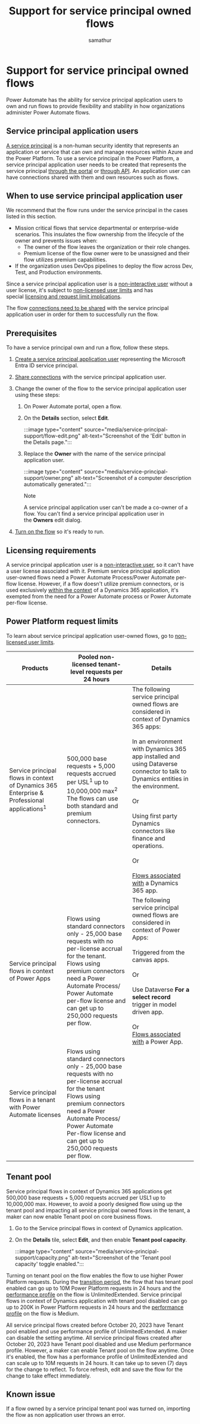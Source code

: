 ﻿---
title: Support for service principal owned flows
description: Learn about support for service principal owned flows and best practices.
author: samathur
contributors:
  - samathur
  - v-aangie
ms.author: samathur
ms.reviewer: angieandrews
ms.topic: conceptual
ms.date: 04/04/2024
ms.custom:
---

# Support for service principal owned flows

Power Automate has the ability for service principal application users to own and run flows to provide flexibility and stability in how organizations administer Power Automate flows.

## Service principal application users

[A service principal](/entra/identity-platform/app-objects-and-service-principals?tabs=browser) is a non-human security identity that represents an application or service that can own and manage resources within Azure and the Power Platform. To use a service principal in the Power Platform, a service principal application user needs to be created that represents the service principal [through the portal](/power-platform/admin/create-users#create-an-application-user) or [through API](/power-platform/admin/manage-application-users). An application user can have connections shared with them and own resources such as flows.

## When to use service principal application user

We recommend that the flow runs under the service principal in the cases listed in this section.

- Mission critical flows that service departmental or enterprise-wide scenarios. This insulates the flow ownership from the lifecycle of the owner and prevents issues when:
    - The owner of the flow leaves the organization or their role changes.
    - Premium license of the flow owner were to be unassigned and their flow utilizes premium capabilities.
- If the organization uses DevOps pipelines to deploy the flow across Dev, Test, and Production environments.

Since a service principal application user is a [non-interactive user](/power-platform/admin/create-users#create-a-non-interactive-user-account) without a user license, it's subject to [non-licensed user limits](/power-platform/admin/api-request-limits-allocations#non-licensed-user-request-limits) and has special [licensing and request limit implications](/power-platform/admin/power-automate-licensing/types#can-i-use-service-principal-in-flows-and-does-it-count-against-my-request-limits).

The flow [connections need to be shared](/power-apps/maker/canvas-apps/share-app-resources#connections) with the service principal application user in order for them to successfully run the flow. 

## Prerequisites

To have a service principal own and run a flow, follow these steps.

1. [Create a service principal application user](/power-platform/admin/create-users#create-an-application-user) representing the Microsoft Entra ID service principal.
1. [Share connections](/power-apps/maker/canvas-apps/share-app-resources#connections) with the service principal application user.
1. Change the owner of the flow to the service principal application user using these steps:

    1. On Power Automate portal, open a flow.
    1. On the **Details** section, select **Edit**.

          :::image type="content" source="media/service-principal-support/flow-edit.png" alt-text="Screenshot of the 'Edit' button in the Details page.":::

    1. Replace the **Owner** with the name of the service principal application user.

         :::image type="content" source="media/service-principal-support/owner.png" alt-text="Screenshot of a computer description automatically generated.":::

        > [!NOTE]
        > A service principal application user can't be made a co-owner of a flow. You can't find a service principal application user in the **Owners** edit dialog.

1. [Turn on the flow](disable-flow.md) so it's ready to run.

## Licensing requirements

A service principal application user is a [non-interactive user](/power-platform/admin/create-users#create-a-non-interactive-user-account), so it can't have a user license associated with it. Premium service principal application user-owned flows need a Power Automate Process/Power Automate per-flow license. However, if a flow doesn't utilize premium connectors, or is used exclusively [within the context](/power-platform/admin/power-automate-licensing/faqs#what-power-automate-capabilities-are-included-in-dynamics-365-licenses) of a Dynamics 365 application, it's exempted from the need for a Power Automate process or Power Automate per-flow license.

## Power Platform request limits

To learn about service principal application user-owned flows, go to [non-licensed user limits](/power-platform/admin/api-request-limits-allocations#non-licensed-user-request-limits).

| **Products** | **Pooled non-licensed tenant-level requests per 24 hours** | **Details** |
|-------------------------|-------------------------|-------------------------|
| Service principal flows in context of Dynamics 365 Enterprise &amp; Professional applications<sup>1</sup> | 500,000 base requests + 5,000 requests accrued per USL<sup>1</sup> up to 10,000,000 max<sup>2</sup></br>The flows can use both standard and premium connectors. | The following service principal owned flows are considered in context of Dynamics 365 apps:<br/><br/>In an environment with Dynamics 365 app installed and using Dataverse connector to talk to Dynamics entities in the environment.<br/><br/>Or<br/><br/>Using first party Dynamics connectors like finance and operations.<br/><br/>Or<br/><br/>[Flows associated with](/power-platform/admin/power-automate-licensing/faqs#how-can-i-associate-in-context-flows-to-power-appsdynamics365-apps) a Dynamics 365 app.</li></br></ol> |
| Service principal flows in context of Power Apps | Flows using standard connectors only - 25,000 base requests with no per-license accrual for the tenant.</br>Flows using premium connectors need a Power Automate Process/ Power Automate per-flow license and can get up to 250,000 requests per flow. | The following service principal owned flows are considered in context of Power Apps:</br><br/>Triggered from the canvas apps.</br></br>Or</br></br>Use Dataverse **For a select record** trigger in model driven app.</br></br>Or</br>[Flows associated with](/power-platform/admin/power-automate-licensing/faqs#how-can-i-associate-in-context-flows-to-power-appsdynamics365-apps) a Power App.</li></br></ol> |
| Service principal flows in a tenant with Power Automate licenses | Flows using standard connectors only - 25,000 base requests with no per-license accrual for the tenant</br>Flows using premium connectors need a Power Automate Process/ Power Automate Per-flow license and can get up to 250,000 requests per flow. |  |

## Tenant pool

Service principal flows in context of Dynamics 365 applications get 500,000 base requests + 5,000 requests accrued per USL1 up to 10,000,000 max. However, to avoid a poorly designed flow using up the tenant pool and impacting all service principal owned flows in the tenant, a maker can now enable Tenant pool on core business flows.

1. Go to the Service principal flows in context of Dynamics application.
1. On the **Details** tile, select **Edit**, and then enable **Tenant pool capacity**.

    :::image type="content" source="media/service-principal-support/capacity.png" alt-text="Screenshot of the 'Tenant pool capacity' toggle enabled.":::

Turning on tenant pool on the flow enables the flow to use higher Power Platform requests. During the [transition period](/power-platform/admin/power-automate-licensing/types#transition-period), the flow that has tenant pool enabled can go up to 10M Power Platform requests in 24 hours and the [performance profile](limits-and-config.md#performance-profiles) on the flow is UnlimitedExtended. Service principal flows in context of Dynamics application with tenant pool disabled can go up to 200K in Power Platform requests in 24 hours and the [performance profile](limits-and-config.md#performance-profiles) on the flow is Medium.

All service principal flows created before October 20, 2023 have Tenant pool enabled and use performance profile of UnlimitedExtended. A maker can disable the setting anytime. All service principal flows created after October 20, 2023 have Tenant pool disabled and use Medium performance profile. However, a maker can enable Tenant pool on the flow anytime. Once it's enabled, the flow has a performance profile of UnlimitedExtended and can scale up to 10M requests in 24 hours. It can take up to seven (7) days for the change to reflect. To force refresh, edit and save the flow for the change to take effect immediately.

## Known issue

If a flow owned by a service principal tenant pool was turned on, importing the flow as non application user throws an error.
